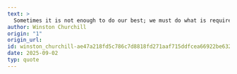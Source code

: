 ```yaml
---
text: >
  Sometimes it is not enough to do our best; we must do what is required.
author: Winston Churchill
origin: "1"
origin_url: 
id: winston_churchill-ae47a218fd5c786c7d8818fd271aaf715ddfcea66922be6325d32f05efcc75c2
date: 2025-09-02
typ: quote
---
```

